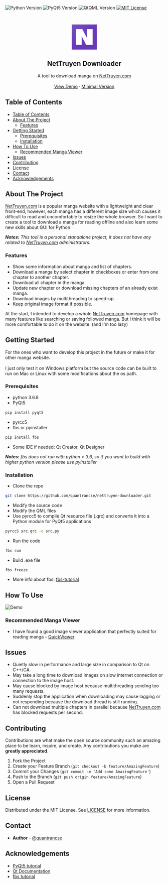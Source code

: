 ![Python Version][python-shield]
![PyQt5 Version][pyqt5-shield]
![QtQML Version][qtqml-shield]
[![MIT License][license-shield]][license-url]



<!-- PROJECT LOGO -->
<br />
<p align="center">
    <img src="images/logo.png" alt="Logo" width="80" height="80"></img>

  <h2 align="center">NetTruyen Downloader</h2>

  <p align="center">
    A tool to download manga on <a href=http://www.nettruyen.com>NetTruyen.com</a>
    <br />
    <br />
    <a href="#how-to-use">View Demo</a>
    ·
    <a href="https://github.com/quantrancse/nettruyen-downloader-minimal">Minimal Version</a>
  </p>
</p>



<!-- TABLE OF CONTENTS -->
## Table of Contents

- [Table of Contents](#table-of-contents)
- [About The Project](#about-the-project)
  - [Features](#features)
- [Getting Started](#getting-started)
  - [Prerequisites](#prerequisites)
  - [Installation](#installation)
- [How To Use](#how-to-use)
  - [Recommended Manga Viewer](#recommended-manga-viewer)
- [Issues](#issues)
- [Contributing](#contributing)
- [License](#license)
- [Contact](#contact)
- [Acknowledgements](#acknowledgements)

<!-- ABOUT THE PROJECT -->
## About The Project

[NetTruyen.com](http://www.nettruyen.com) is a popular manga website with a lightweight and clear front-end, however, each manga has a different image size which causes it difficult to read and uncomfortable to resize the whole browser. So I want to create a tool to download a manga for reading offline and also learn some new skills about GUI for Python.

**_Notes:_** _This tool is a personal standalone project, it does not have any related to [NetTruyen.com](http://www.nettruyen.com) administrators._

### Features
* Show some information about manga and list of chapters.
* Download a manga by select chapter in checkboxes or enter from one chapter to another chapter.
* Download all chapter in the manga.
* Update new chapter or download missing chapters of an already exist manga.
* Download images by multithreading to speed-up.
* Keep original image format if possible.

At the start, I intended to develop a whole [NetTruyen.com](http://www.nettruyen.com) homepage with many features like searching or saving followed manga. But I think it will be more comfortable to do it on the website. (and I'm too lazy)


<!-- GETTING STARTED -->
## Getting Started

For the ones who want to develop this project in the future or make it for other manga website.
<br />
<br />
I just only test it on Windows platform but the source code can be built to run on Mac or Linux with some modifications about the os path.

### Prerequisites

* python 3.6.8
* PyQt5
```sh
pip install pyqt5
```
* pyrcc5
* fbs or pyinstaller
```sh
pip install fbs
```
* Some IDE if needed: Qt Creator, Qt Designer

**_Notes:_** _fbs does not run with python > 3.6, so if you want to build with higher python version please use pyinstaller_

### Installation

* Clone the repo
```sh
git clone https://github.com/quantrancse/nettruyen-downloader.git
```
* Modify the source code
* Modify the QML files
* Use pyrcc5 to compile Qt resource file (.qrc) and converts it into a Python module for PyQt5 applications
```sh
pyrcc5 src.qrc -o src.py
```
* Run the code
```sh
fbs run
```
* Build .exe file
```sh
fbs freeze
```

* More info about fbs: [fbs-tutorial](https://github.com/mherrmann/fbs-tutorial)

<!-- USAGE EXAMPLES -->
## How To Use

![Demo](images/demo.gif)

### Recommended Manga Viewer

* I have found a good image viewer application that perfectly suited for reading manga - [QuickViewer](https://kanryu.github.io/quickviewer/)

<!-- ROADMAP -->
## Issues

* Quietly slow in performance and large size in comparison to Qt on C++/C#.
* May take a long time to download images on slow internet connection or connection to the image host.
* May cause blocked by image host because multithreading sending too many requests.
* Suddenly stop the application when downloading may cause lagging or not responding because the download thread is still running.
* Can not download multiple chapters in parallel because [NetTruyen.com](http://www.nettruyen.com) has blocked requests per second.



<!-- CONTRIBUTING -->
## Contributing

Contributions are what make the open source community such an amazing place to be learn, inspire, and create. Any contributions you make are **greatly appreciated**.

1. Fork the Project
2. Create your Feature Branch (`git checkout -b feature/AmazingFeature`)
3. Commit your Changes (`git commit -m 'Add some AmazingFeature'`)
4. Push to the Branch (`git push origin feature/AmazingFeature`)
5. Open a Pull Request



<!-- LICENSE -->
## License

Distributed under the MIT License. See [LICENSE][license-url] for more information.

<!-- CONTACT -->
## Contact

* **Author** - [@quantrancse](https://www.facebook.com/quantrancse)

<!-- ACKNOWLEDGEMENTS -->
## Acknowledgements
* [PyQt5 tutorial](https://build-system.fman.io/pyqt5-tutorial)
* [Qt Documentation](https://doc.qt.io/)
* [fbs tutorial](https://github.com/mherrmann/fbs-tutorial)

<!-- MARKDOWN LINKS & IMAGES -->
[python-shield]: https://img.shields.io/badge/python-3.6.8-brightgreen?style=flat-square
[pyqt5-shield]: https://img.shields.io/badge/PyQt5-5.14.1-blue?style=flat-square
[qtqml-shield]: https://img.shields.io/badge/QtQML-5.14.1-brightgreen?style=flat-square
[license-shield]: https://img.shields.io/github/license/quantrancse/nettruyen-downloader?style=flat-square
[license-url]: https://github.com/quantrancse/nettruyen-downloader/blob/master/LICENSE
